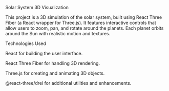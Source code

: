 Solar System 3D Visualization

This project is a 3D simulation of the solar system, built using React Three Fiber (a React wrapper for Three.js). It features interactive controls that allow users to zoom, pan, and rotate around the planets. Each planet orbits around the Sun with realistic motion and textures.

Technologies Used

React for building the user interface.

React Three Fiber for handling 3D rendering.

Three.js for creating and animating 3D objects.

@react-three/drei for additional utilities and enhancements.